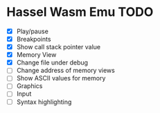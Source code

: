 Hassel Wasm Emu TODO
====================

- [X] Play/pause
- [X] Breakpoints
- [X] Show call stack pointer value
- [X] Memory View
- [X] Change file under debug
- [ ] Change address of memory views
- [ ] Show ASCII values for memory
- [ ] Graphics
- [ ] Input
- [ ] Syntax highlighting
